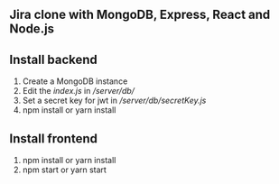 ## Jira clone with MongoDB, Express, React and Node.js

## Install backend

1. Create a MongoDB instance
2. Edit the _index.js_ in _/server/db/_
3. Set a secret key for jwt in _/server/db/secretKey.js_
4. npm install or yarn install

## Install frontend

1. npm install or yarn install
2. npm start or yarn start
